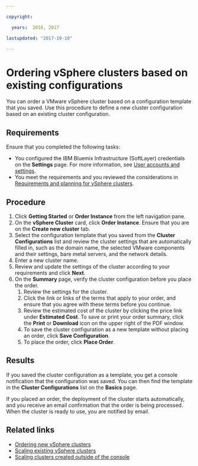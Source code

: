 ```yaml
---

copyright:

  years:  2016, 2017

lastupdated: "2017-10-10"

---
```


# Ordering vSphere clusters based on existing configurations

You can order a VMware vSphere cluster based on a configuration template that you saved. Use this procedure to define a new cluster configuration based on an existing cluster configuration.

## Requirements

Ensure that you completed the following tasks:
*  You configured the IBM Bluemix Infrastructure (SoftLayer) credentials on the **Settings** page. For more information, see [User accounts and settings](../vmonic/useraccount.html).
*  You meet the requirements and you reviewed the considerations in [Requirements and planning for vSphere clusters](vs_planning.html).

## Procedure

1. Click **Getting Started** or **Order Instance** from the left navigation pane.
2. On the **vSphere Cluster** card, click **Order Instance**. Ensure that you are on the **Create new cluster** tab.
3. Select the configuration template that you saved from the **Cluster Configurations** list and review the cluster settings that are automatically filled in, such as the domain name, the selected VMware components and their settings, bare metal servers, and the network details.
4. Enter a new cluster name.
5. Review and update the settings of the cluster according to your requirements and click **Next**.
6. On the **Summary** page, verify the cluster configuration before you place the order.
   1. Review the settings for the cluster.
   2. Click the link or links of the terms that apply to your order, and ensure that you agree with these terms before you continue.
   3. Review the estimated cost of the cluster by clicking the price link under **Estimated Cost**. To save or print your order
   summary, click the **Print** or **Download** icon on the upper right of the PDF window.
   4. To save the cluster configuration as a new template without placing an order, click **Save Configuration**.
   5. To place the order, click **Place Order**.

## Results

If you saved the cluster configuration as a template, you get a console notification that the configuration was saved. You can then find the template in the **Cluster Configurations** list on the **Basics** page.

If you placed an order, the deployment of the cluster starts automatically, and you receive an email confirmation that the order is being processed. When the cluster is ready to use, you are notified by email.

## Related links

* [Ordering new vSphere clusters](vs_orderinginstances.html)
* [Scaling existing vSphere clusters](vs_scalingexistingclusters.html)
* [Scaling clusters created outside of the console](vs_orderingforclustersoutside.html)
